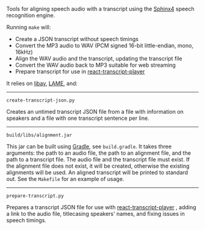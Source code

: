 Tools for aligning speech audio with a transcript using the [Sphinx4](http://cmusphinx.sourceforge.net) speech recognition engine.

Running `make` will:

* Create a JSON transcript without speech timings
* Convert the MP3 audio to WAV (PCM signed 16-bit little-endian, mono, 16kHz)
* Align the WAV audio and the transcript, updating the transcript file
* Convert the WAV audio back to MP3 suitable for web streaming
* Prepare transcript for use in [react-transcript-player](https://github.com/contours/react-transcript-player)

It relies on [libav](https://libav.org), [LAME](http://lame.sourceforge.net), and:

----
`create-transcript-json.py`

Creates an untimed transcript JSON file from a file with information on speakers and a file with one transcript sentence per line.

----
`build/libs/alignment.jar`

This jar can be built using [Gradle](https://gradle.org), see `build.gradle`. It takes three arguments: the path to an audio file, the path to an alignment file, and the path to a transcript file. The audio file and the transcript file must exist. If the alignment file does not exist, it will be created, otherwise the existing alignments will be used. An aligned transcript will be printed to standard out. See the `Makefile` for an example of usage.

----
`prepare-transcript.py`

Prepares a transcript JSON file for use with [react-transcript-player](https://github.com/contours/react-transcript-player) , adding a link to the audio file, titlecasing speakers' names, and fixing issues in speech timings.
